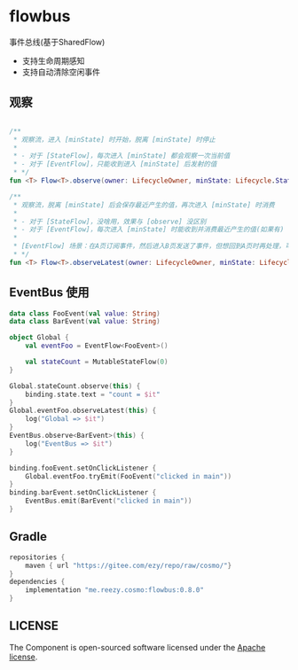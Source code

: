 # flowbus

事件总线(基于SharedFlow)
 
- 支持生命周期感知
- 支持自动清除空闲事件 


## 观察

```kotlin

/**
 * 观察流，进入 [minState] 时开始，脱离 [minState] 时停止
 *
 * - 对于 [StateFlow]，每次进入 [minState] 都会观察一次当前值
 * - 对于 [EventFlow]，只能收到进入 [minState] 后发射的值
 * */
fun <T> Flow<T>.observe(owner: LifecycleOwner, minState: Lifecycle.State = Lifecycle.State.STARTED, action: suspend (T) -> Unit)

/**
 * 观察流，脱离 [minState] 后会保存最近产生的值，再次进入 [minState] 时消费
 *
 * - 对于 [StateFlow]，没啥用，效果与 [observe] 没区别
 * - 对于 [EventFlow]，每次进入 [minState] 时能收到并消费最近产生的值(如果有)
 * 
 * [EventFlow] 场景：在A页订阅事件，然后进入B页发送了事件，但想回到A页时再处理，可用此方法
 * */
fun <T> Flow<T>.observeLatest(owner: LifecycleOwner, minState: Lifecycle.State = Lifecycle.State.STARTED, action: suspend (T) -> Unit)
```
 

## EventBus 使用

```kotlin
data class FooEvent(val value: String)
data class BarEvent(val value: String)

object Global {
    val eventFoo = EventFlow<FooEvent>()

    val stateCount = MutableStateFlow(0)
}

Global.stateCount.observe(this) {
    binding.state.text = "count = $it"
}
Global.eventFoo.observeLatest(this) {
    log("Global => $it")
} 
EventBus.observe<BarEvent>(this) {
    log("EventBus => $it")
}

binding.fooEvent.setOnClickListener {
    Global.eventFoo.tryEmit(FooEvent("clicked in main"))
}
binding.barEvent.setOnClickListener {
    EventBus.emit(BarEvent("clicked in main"))
}
```


## Gradle

``` groovy
repositories {
    maven { url "https://gitee.com/ezy/repo/raw/cosmo/"}
}
dependencies {
    implementation "me.reezy.cosmo:flowbus:0.8.0"
}
```

## LICENSE

The Component is open-sourced software licensed under the [Apache license](LICENSE).